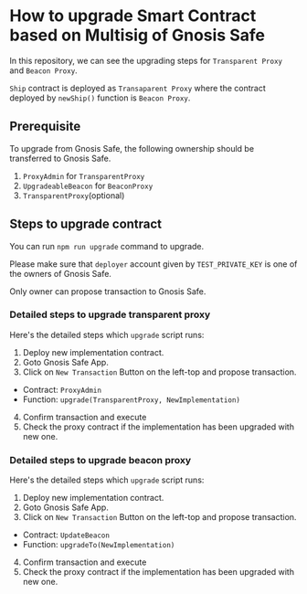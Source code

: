 # How to upgrade Smart Contract based on Multisig of Gnosis Safe

In this repository, we can see the upgrading steps for `Transparent Proxy` and `Beacon Proxy`.

`Ship` contract is deployed as `Transaparent Proxy` where the contract deployed by `newShip()` function is `Beacon Proxy`.

## Prerequisite

To upgrade from Gnosis Safe, the following ownership should be transferred to Gnosis Safe.

1. `ProxyAdmin` for `TransparentProxy`
2. `UpgradeableBeacon` for `BeaconProxy`
3. `TransparentProxy`(optional)

## Steps to upgrade contract

You can run `npm run upgrade` command to upgrade.

Please make sure that `deployer` account given by `TEST_PRIVATE_KEY` is one of the owners of Gnosis Safe.

Only owner can propose transaction to Gnosis Safe.

### Detailed steps to upgrade transparent proxy

Here's the detailed steps which `upgrade` script runs:

1. Deploy new implementation contract.
2. Goto Gnosis Safe App.
3. Click on `New Transaction` Button on the left-top and propose transaction.

- Contract: `ProxyAdmin`
- Function: `upgrade(TransparentProxy, NewImplementation)`

4. Confirm transaction and execute
5. Check the proxy contract if the implementation has been upgraded with new one.

### Detailed steps to upgrade beacon proxy

Here's the detailed steps which `upgrade` script runs:

1. Deploy new implementation contract.
2. Goto Gnosis Safe App.
3. Click on `New Transaction` Button on the left-top and propose transaction.

- Contract: `UpdateBeacon`
- Function: `upgradeTo(NewImplementation)`

4. Confirm transaction and execute
5. Check the proxy contract if the implementation has been upgraded with new one.
